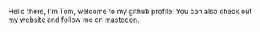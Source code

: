 Hello there, I'm Tom, welcome to my github profile!
You can also check out [my website](https://thomashodson.com) and follow me on [mastodon](https://tech.lgbt/@Tomhodson).

